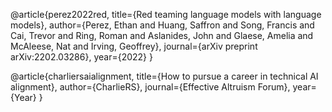 @article{perez2022red,
  title={Red teaming language models with language models},
  author={Perez, Ethan and Huang, Saffron and Song, Francis and Cai, Trevor and Ring, Roman and Aslanides, John and Glaese, Amelia and McAleese, Nat and Irving, Geoffrey},
  journal={arXiv preprint arXiv:2202.03286},
  year={2022}
}

@article{charliersaialignment,
  title={How to pursue a career in technical AI alignment},
  author={CharlieRS},
  journal={Effective Altruism Forum},
  year={Year}
}
